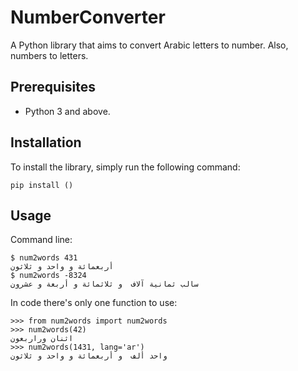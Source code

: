 # NumberConverter
A Python library that aims to convert Arabic letters to number. Also, numbers to letters. 

## Prerequisites
- Python 3 and above.

## Installation

To install the library, simply run the following command:

``` pip install () ```

## Usage

Command line:
```
$ num2words 431
أربعمائة و واحد و ثلاثون
$ num2words -8324
سالب ثمانية آلاف  و ثلاثمائة و أربعة و عشرون

```

In code there's only one function to use:

```
>>> from num2words import num2words
>>> num2words(42)
اثنان وراربعون
>>> num2words(1431, lang='ar')
واحد ألف  و أربعمائة و واحد و ثلاثون
```
